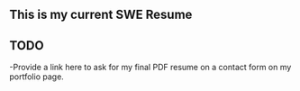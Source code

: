 ## This is my current SWE Resume

## TODO
-Provide a link here to ask for my final PDF resume on a contact form on my portfolio page.
